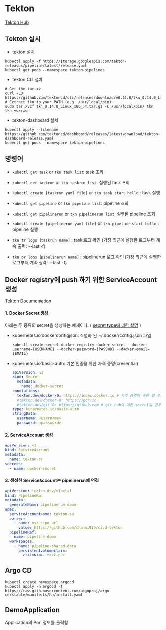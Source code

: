 # Tekton
[Tekton Hub](https://hub.tekton.dev)

## Tekton 설치
* tekton 설치
```shell
kubectl apply -f https://storage.googleapis.com/tekton-releases/pipeline/latest/release.yaml
kubectl get pods --namespace tekton-pipelines
```

* tekton CLI 설치
```shell
# Get the tar.xz
curl -LO https://github.com/tektoncd/cli/releases/download/v0.14.0/tkn_0.14.0_Linux_x86_64.tar.gz
# Extract tkn to your PATH (e.g. /usr/local/bin)
sudo tar xvzf tkn_0.14.0_Linux_x86_64.tar.gz -C /usr/local/bin/ tkn
tkn version
```

* tekton-dashboard 설치
```shell
kubectl apply --filename https://github.com/tektoncd/dashboard/releases/latest/download/tekton-dashboard-release.yaml
kubectl get pods --namespace tekton-pipelines
```

## 명령어
* `kubectl get task` or `tkn task list`: task 조회
* `kubectl get taskrun` or `tkn taskrun list`: 실행된 task 조회
* `kubectl create [taskrun yaml file]` or `tkn task start hello` : task 실행
* `kubectl get pipeline` or `tkn pipeline list`: pipeline 조회
* `kubectl get pipelinerun` or `tkn pipelinerun list`: 실행된 pipeline 조회
* `kubectl create [pipelinerun yaml file]` or `tkn pipeline start hello` : pipeline 실행

* `tkn tr logs [taskrun name]` : task 로그 확인 (가장 최근에 실행한 로그부터 계속 출력: --last -f)
* `tkn pr logs [pipelinerun name]` : pipelinerun 로그 확인 (가장 최근에 실행한 로그부터 계속 출력: --last -f)



## Docker registry에 push 하기 위한 ServiceAccount 생성
[Tekton Documentation](https://tekton.dev/docs/pipelines/auth/)
#### 1. Docker Secret 생성 
아래는 두 종류의 secret을 생성하는 예제이다. ( [secret type에 대한 설명](https://kubernetes.io/ko/docs/concepts/configuration/secret/#secret-types) )
* kubernetes.io/dockerconfigjson: 직렬화 된 ~/.docker/config.json 파일
    ```shell  
    kubectl create secret docker-registry docker-secret --docker-username={USERNAME} --docker-password={PASSWD} --docker-email={EMAIL}
    ```
* kubernetes.io/basic-auth: 기본 인증을 위한 자격 증명(credential)
    ```yaml   
    apiVersion: v1
    kind: Secret
      metadata:
        name: docker-secret
    annotations:
      tekton.dev/docker-0: https://index.docker.io # 자격 증명이 속한 웹 주소를 지정
      #tekton.dev/docker-0: https://gcr.io
      #tekton.dev/git-0: https://github.com # git hub에 대한 secret일 경우
    type: kubernetes.io/basic-auth
    stringData:
      username: <username>
      password: <password>
    ```  
  
#### 2. ServiceAccount 생성
```yaml
apiVersion: v1
kind: ServiceAccount
metadata:
  name: tekton-sa
secrets:
  - name: docker-secret
```

#### 3. 생성한 ServiceAccount는 pipelinerun에 연결
```yaml
apiVersion: tekton.dev/v1beta1
kind: PipelineRun
metadata:
  generateName: pipelinerun-demo-
spec:
  serviceAccountName: tekton-sa
  params:
    - name: msa_repo_url
      value: https://github.com/chanmi910/cicd-tekton
  pipelineRef:
    name: pipeline-demo
  workspaces:
    - name: pipeline-shared-data
      persistentvolumeclaim:
        claimName: task-pvc
```       

## Argo CD
``` shell
kubectl create namespace argocd
kubectl apply -n argocd -f https://raw.githubusercontent.com/argoproj/argo-cd/stable/manifests/ha/install.yaml
``` 

## DemoApplication
Application의 Port 정보를 출력함 